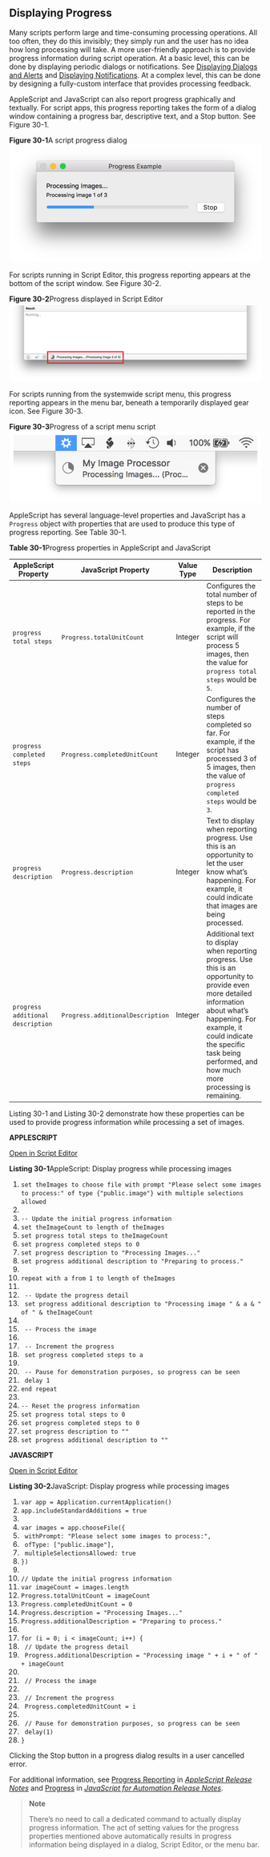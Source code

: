 ## Displaying Progress

Many scripts perform large and time-consuming processing operations. All too often, they do this invisibly; they simply run and the user has no idea how long processing will take. A more user-friendly approach is to provide progress information during script operation. At a basic level, this can be done by displaying periodic dialogs or notifications. See [Displaying Dialogs and Alerts](DisplayDialogsandAlerts.md#//apple_ref/doc/uid/TP40016239-CH15-SW1) and [Displaying Notifications](DisplayNotifications.md#//apple_ref/doc/uid/TP40016239-CH61-SW1). At a complex level, this can be done by designing a fully-custom interface that provides processing feedback.

AppleScript and JavaScript can also report progress graphically and textually. For script apps, this progress reporting takes the form of a dialog window containing a progress bar, descriptive text, and a Stop button. See Figure 30-1.

**Figure 30-1**A script progress dialog
![image: ../Art/progress_dialog_2x.png](Art/progress_dialog_2x.png)

For scripts running in Script Editor, this progress reporting appears at the bottom of the script window. See Figure 30-2.

**Figure 30-2**Progress displayed in Script Editor
![image: ../Art/scripteditor_progress_2x.png](Art/scripteditor_progress_2x.png)

For scripts running from the systemwide script menu, this progress reporting appears in the menu bar, beneath a temporarily displayed gear icon. See Figure 30-3.

**Figure 30-3**Progress of a script menu script
![image: ../Art/scriptmenu_progress_2x.png](Art/scriptmenu_progress_2x.png)

AppleScript has several language-level properties and JavaScript has a `Progress` object with properties that are used to produce this type of progress reporting. See Table 30-1.

**Table 30-1**Progress properties in AppleScript and JavaScript

| AppleScript Property | JavaScript Property | Value Type | Description |
| --- | --- | --- | --- |
| `progress total steps` | `Progress.totalUnitCount` | Integer | Configures the total number of steps to be reported in the progress. For example, if the script will process 5 images, then the value for `progress total steps` would be `5`. |
| `progress completed steps` | `Progress.completedUnitCount` | Integer | Configures the number of steps completed so far. For example, if the script has processed 3 of 5 images, then the value of `progress completed steps` would be `3`. |
| `progress description` | `Progress.description` | Integer | Text to display when reporting progress. Use this is an opportunity to let the user know what’s happening. For example, it could indicate that images are being processed. |
| `progress additional description` | `Progress.additionalDescription` | Integer | Additional text to display when reporting progress. Use this is an opportunity to provide even more detailed information about what’s happening. For example, it could indicate the specific task being performed, and how much more processing is remaining. |

Listing 30-1 and Listing 30-2 demonstrate how these properties can be used to provide progress information while processing a set of images.

**APPLESCRIPT**

[Open in Script Editor](applescript://com.apple.scripteditor?action=new&script=set%20theImages%20to%20choose%20file%20with%20prompt%20%22Please%20select%20some%20images%20to%20process%3A%22%20of%20type%20%7B%22public.image%22%7D%20with%20multiple%20selections%20allowed%0A%0A--%20Update%20the%20initial%20progress%20information%0Aset%20theImageCount%20to%20length%20of%20theImages%0Aset%20progress%20total%20steps%20to%20theImageCount%0Aset%20progress%20completed%20steps%20to%200%0Aset%20progress%20description%20to%20%22Processing%20Images...%22%0Aset%20progress%20additional%20description%20to%20%22Preparing%20to%20process.%22%0A%0Arepeat%20with%20a%20from%201%20to%20length%20of%20theImages%0A%0A%20%20%20%20--%20Update%20the%20progress%20detail%0A%20%20%20%20set%20progress%20additional%20description%20to%20%22Processing%20image%20%22%20%26%20a%20%26%20%22%20of%20%22%20%26%20theImageCount%0A%0A%20%20%20%20--%20Process%20the%20image%0A%0A%20%20%20%20--%20Increment%20the%20progress%0A%20%20%20%20set%20progress%20completed%20steps%20to%20a%0A%0A%20%20%20%20--%20Pause%20for%20demonstration%20purposes%2C%20so%20progress%20can%20be%20seen%0A%20%20%20%20delay%201%0Aend%20repeat%0A%0A--%20Reset%20the%20progress%20information%0Aset%20progress%20total%20steps%20to%200%0Aset%20progress%20completed%20steps%20to%200%0Aset%20progress%20description%20to%20%22%22%0Aset%20progress%20additional%20description%20to%20%22%22)

**Listing 30-1**AppleScript: Display progress while processing images

1. `set theImages to choose file with prompt "Please select some images to process:" of type {"public.image"} with multiple selections allowed`
2. ` `
3. `-- Update the initial progress information`
4. `set theImageCount to length of theImages`
5. `set progress total steps to theImageCount`
6. `set progress completed steps to 0`
7. `set progress description to "Processing Images..."`
8. `set progress additional description to "Preparing to process."`
9. ` `
10. `repeat with a from 1 to length of theImages`
11. ` `
12. ` -- Update the progress detail`
13. ` set progress additional description to "Processing image " & a & " of " & theImageCount`
14. ` `
15. ` -- Process the image`
16. ` `
17. ` -- Increment the progress`
18. ` set progress completed steps to a`
19. ` `
20. ` -- Pause for demonstration purposes, so progress can be seen`
21. ` delay 1`
22. `end repeat`
23. ` `
24. `-- Reset the progress information`
25. `set progress total steps to 0`
26. `set progress completed steps to 0`
27. `set progress description to ""`
28. `set progress additional description to ""`

**JAVASCRIPT**

[Open in Script Editor](applescript://com.apple.scripteditor?action=new&script=var%20app%20%3D%20Application.currentApplication%28%29%0Aapp.includeStandardAdditions%20%3D%20true%0A%0Avar%20images%20%3D%20app.chooseFile%28%7B%0A%20%20%20%20withPrompt%3A%20%22Please%20select%20some%20images%20to%20process%3A%22%2C%0A%20%20%20%20ofType%3A%20%5B%22public.image%22%5D%2C%0A%20%20%20%20multipleSelectionsAllowed%3A%20true%0A%7D%29%0A%0A%2F%2F%20Update%20the%20initial%20progress%20information%0Avar%20imageCount%20%3D%20images.length%0AProgress.totalUnitCount%20%3D%20imageCount%0AProgress.completedUnitCount%20%3D%200%0AProgress.description%20%3D%20%22Processing%20Images...%22%0AProgress.additionalDescription%20%3D%20%22Preparing%20to%20process.%22%0A%0Afor%20%28i%20%3D%200%3B%20i%20%3C%20imageCount%3B%20i%2B%2B%29%20%7B%0A%20%20%20%20%2F%2F%20Update%20the%20progress%20detail%0A%20%20%20%20Progress.additionalDescription%20%3D%20%22Processing%20image%20%22%20%2B%20i%20%2B%20%22%20of%20%22%20%2B%20imageCount%0A%0A%20%20%20%20%2F%2F%20Process%20the%20image%0A%0A%20%20%20%20%2F%2F%20Increment%20the%20progress%0A%20%20%20%20Progress.completedUnitCount%20%3D%20i%0A%0A%20%20%20%20%2F%2F%20Pause%20for%20demonstration%20purposes%2C%20so%20progress%20can%20be%20seen%0A%20%20%20%20delay%281%29%0A%7D)

**Listing 30-2**JavaScript: Display progress while processing images

1. `var app = Application.currentApplication()`
2. `app.includeStandardAdditions = true`
3. ` `
4. `var images = app.chooseFile({`
5. ` withPrompt: "Please select some images to process:",`
6. ` ofType: ["public.image"],`
7. ` multipleSelectionsAllowed: true`
8. `})`
9. ` `
10. `// Update the initial progress information`
11. `var imageCount = images.length`
12. `Progress.totalUnitCount = imageCount`
13. `Progress.completedUnitCount = 0`
14. `Progress.description = "Processing Images..."`
15. `Progress.additionalDescription = "Preparing to process."`
16. ` `
17. `for (i = 0; i < imageCount; i++) {`
18. ` // Update the progress detail`
19. ` Progress.additionalDescription = "Processing image " + i + " of " + imageCount`
20. ` `
21. ` // Process the image`
22. ` `
23. ` // Increment the progress`
24. ` Progress.completedUnitCount = i`
25. ` `
26. ` // Pause for demonstration purposes, so progress can be seen`
27. ` delay(1)`
28. `}`

Clicking the Stop button in a progress dialog results in a user cancelled error.

For additional information, see [Progress Reporting](../../../../releasenotes/AppleScript/RN-AppleScript/RN-10_10/RN-10_10.html#//apple_ref/doc/uid/TP40000982-CH110-SW8) in *[AppleScript Release Notes](../../../../releasenotes/AppleScript/RN-AppleScript/Introduction/Introduction.html#//apple_ref/doc/uid/TP40000982)* and [Progress](../../../../releasenotes/InterapplicationCommunication/RN-JavaScriptForAutomation/Articles/OSX10-10.html#//apple_ref/doc/uid/TP40014508-CH109-SW35) in *[JavaScript for Automation Release Notes](../../../../releasenotes/InterapplicationCommunication/RN-JavaScriptForAutomation/Articles/Introduction.html#//apple_ref/doc/uid/TP40014508)*.

> **Note**
>
>
> There’s no need to call a dedicated command to actually display progress information. The act of setting values for the progress properties mentioned above automatically results in progress information being displayed in a dialog, Script Editor, or the menu bar.

